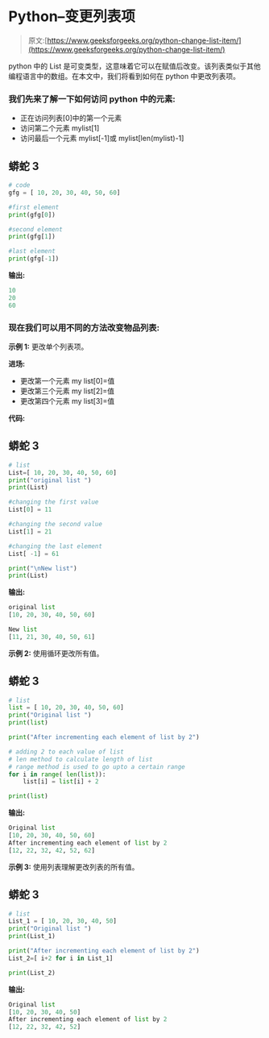 # Python–变更列表项

> 原文:[https://www.geeksforgeeks.org/python-change-list-item/](https://www.geeksforgeeks.org/python-change-list-item/)

python 中的 List 是可变类型，这意味着它可以在赋值后改变。该列表类似于其他编程语言中的数组。在本文中，我们将看到如何在 python 中更改列表项。

### **我们先来了解一下如何访问 python 中的元素:**

*   正在访问列表[0]中的第一个元素
*   访问第二个元素 mylist[1]
*   访问最后一个元素 mylist[-1]或 mylist[len(mylist)-1]

## 蟒蛇 3

```py
# code
gfg = [ 10, 20, 30, 40, 50, 60]

#first element
print(gfg[0])

#second element
print(gfg[1])

#last element
print(gfg[-1])
```

**输出:**

```py
10
20
60
```

### **现在我们可以用不同的方法改变物品列表:**

**示例 1:** 更改单个列表项。

**进场:**

*   更改第一个元素 my list[0]=值
*   更改第三个元素 my list[2]=值
*   更改第四个元素 my list[3]=值

**代码:**

## 蟒蛇 3

```py
# list
List=[ 10, 20, 30, 40, 50, 60]
print("original list ")
print(List)

#changing the first value
List[0] = 11

#changing the second value
List[1] = 21

#changing the last element
List[ -1] = 61

print("\nNew list")
print(List)
```

**输出:**

```py
original list 
[10, 20, 30, 40, 50, 60]

New list
[11, 21, 30, 40, 50, 61]
```

**示例 2:** 使用循环更改所有值。

## 蟒蛇 3

```py
# list
list = [ 10, 20, 30, 40, 50, 60]
print("Original list ")
print(list)

print("After incrementing each element of list by 2")  

# adding 2 to each value of list
# len method to calculate length of list
# range method is used to go upto a certain range
for i in range( len(list)):
    list[i] = list[i] + 2

print(list)
```

**输出:**

```py
Original list 
[10, 20, 30, 40, 50, 60]
After incrementing each element of list by 2
[12, 22, 32, 42, 52, 62]
```

**示例 3:** 使用列表理解更改列表的所有值。

## 蟒蛇 3

```py
# list
List_1 = [ 10, 20, 30, 40, 50]
print("Original list ")
print(List_1)

print("After incrementing each element of list by 2")
List_2=[ i+2 for i in List_1]

print(List_2)
```

**输出:**

```py
Original list 
[10, 20, 30, 40, 50]
After incrementing each element of list by 2
[12, 22, 32, 42, 52]
```